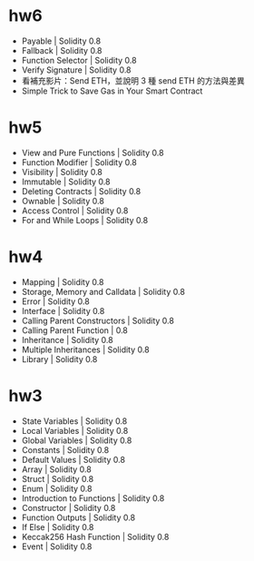 # hw6
* Payable | Solidity 0.8
* Fallback | Solidity 0.8
* Function Selector | Solidity 0.8
* Verify Signature | Solidity 0.8
* 看補充影片：Send ETH，並說明 3 種 send ETH 的方法與差異
* Simple Trick to Save Gas in Your Smart Contract

# hw5
* View and Pure Functions | Solidity 0.8
* Function Modifier | Solidity 0.8
* Visibility | Solidity 0.8
* Immutable | Solidity 0.8
* Deleting Contracts | Solidity 0.8
* Ownable | Solidity 0.8
* Access Control | Solidity 0.8
* For and While Loops | Solidity 0.8

# hw4 

* Mapping | Solidity 0.8
* Storage, Memory and Calldata | Solidity 0.8
* Error | Solidity 0.8
* Interface | Solidity 0.8
* Calling Parent Constructors | Solidity 0.8
* Calling Parent Function | 0.8
* Inheritance | Solidity 0.8
* Multiple Inheritances | Solidity 0.8
* Library | Solidity 0.8

# hw3

* State Variables | Solidity 0.8
* Local Variables | Solidity 0.8
* Global Variables | Solidity 0.8
* Constants | Solidity 0.8
* Default Values | Solidity 0.8
* Array | Solidity 0.8
* Struct | Solidity 0.8
* Enum | Solidity 0.8
* Introduction to Functions | Solidity 0.8
* Constructor | Solidity 0.8
* Function Outputs | Solidity 0.8
* If Else | Solidity 0.8
* Keccak256 Hash Function | Solidity 0.8
* Event | Solidity 0.8

